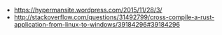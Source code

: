 - https://hypermansite.wordpress.com/2015/11/28/3/
- http://stackoverflow.com/questions/31492799/cross-compile-a-rust-application-from-linux-to-windows/39184296#39184296
